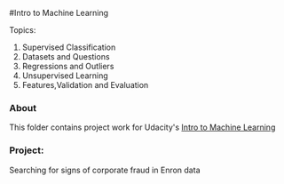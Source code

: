 #Intro to Machine Learning

Topics:<br />
1. Supervised Classification<br />
2. Datasets and Questions<br />
3. Regressions and Outliers<br />
4. Unsupervised Learning<br />
5. Features,Validation and Evaluation

### About
This folder contains project work for Udacity's [Intro to Machine Learning](https://www.udacity.com/course/intro-to-machine-learning--ud120)

### Project:
Searching for signs of corporate fraud in Enron data


